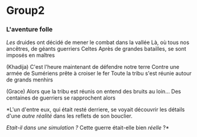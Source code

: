 # Group2

###  L'aventure folle 

*Les* druides ont décidé de mener le combat dans la vallée
Là, où tous nos ancêtres, de géants guerriers Celtes
Après de grandes batailles, se sont imposés en maîtres

(Khadija)
C'est l'heure maintenant de défendre notre terre
Contre une armée de Sumériens prête à croiser le fer
Toute la tribu s'est réunie autour de grands menhirs


(Grace) Alors que la tribu est réunis
on entend des bruits au loin...
Des centaines de guerriers se rapprochent alors


*L'un d'entre eux, qui était resté derriere, se voyait découvrir les détails d'une _autre réalité_ dans les reflets de son bouclier.

_Etait-il dans une simulation ?_ Cette guerre était-elle bien _réelle_ ?*






